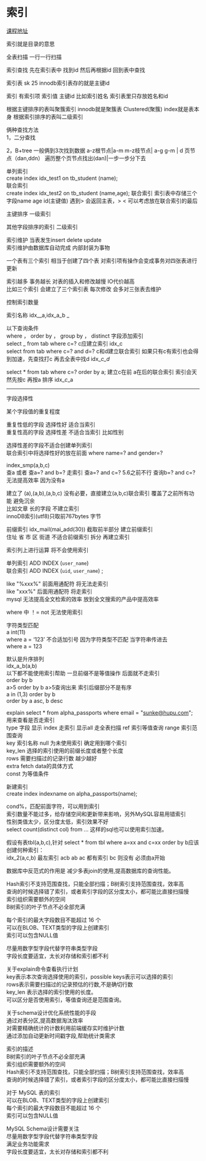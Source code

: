 # 索引

[课程地址](http://mooc.study.163.com/learn/NEU-1000080001?tid=2001223005#/learn/content?type=detail&id=2001414084)

索引就是目录的意思

全表扫描  一行一行扫描

索引查找  先在索引表中 找到id 然后再根据id 回到表中查找

索引表 sk 25  innodb索引表存的就是主键id

索引 有索引项 索引值 主键id    比如索引姓名 索引表里只存放姓名和id

根据主键排序的表叫聚簇索引 innodb就是聚簇表   Clustered\(聚簇\) index就是表本身 根据索引排序的表叫二级索引

俩种查找方法  
1，二分查找

2，B+tree  一般俩到3次找到数据  a-z根节点\|a-m m-z枝节点\| a-g g-m \| d 页节点（dan,ddn） 遍历整个页节点找出\(dan\)\|一步一步分下去

单列索引  
create index idx\_test1 on tb\_student \(name\);  
联合索引  
create index idx\_test2 on tb\_student \(name,age\); 联合索引  索引表中存储三个字段name age id\(主键值\)
遇到> 会返回主表，> < 可以考虑放在联合索引的最后

主键排序 一级索引

其他字段排序的索引  二级索引

索引维护 当表发生insert delete update  
索引维护由数据库自动完成 内部封装为事物

一个表有三个索引 相当于创建了四个表  对索引项有操作会变成事务对四张表进行更新

索引越多  事务越长 对表的插入和修改越慢 IO代价越高  
比如三个索引 会建立了三个索引表 每次修改 会多对三张表去维护

控制索引数量

索引名称 idx\__a,idx\_a\_b _

以下查询条件  
where ， order by ， group by  ， distinct 字段添加索引  
select _ from tab where c=?  c应建立索引  idx_c  
select  from tab where c=?  and d=? c和d建立联合索引 如果只有c有索引也会得到加速，先查找打c 再去全表中找d  idx\__c\_d_

select \* from tab where c=? order by a; 建立c在前 a在后的联合索引 索引会天然先按c 再按a 排序 idx\__c_\_a

---

字段选择性

某个字段值的重复程度

重复性低的字段 选择性好 适合当索引  
重复性高的字段  选择性差  不适合当索引 比如性别

选择性差的字段不适合创建单列索引  
联合索引中将选择性好的放在前面  where name=? and gender=?

index\_smp\(a,b,c\)  
查a 或者 查a=? and b=? 走索引  查a=? and c=? 5.6之前不行  查询b=? and c=? 无法提高效率 因为没有a

建立了 \(a\),\(a,b\),\(a,b,c\) 没有必要，直接建立\(a,b,c\)联合索引 覆盖了之前所有功能 避免沉余  
比如文章 长的字段 不建立索引  
innoDB索引\(utf8\)只取前767bytes 字节

前缀索引  idx\_mail\(mai\_add\(30\)\) 截取前半部分 建立前缀索引  
住址 省 市 区 街道  不适合前缀索引  拆分 再建立索引

索引列上进行运算 将不会使用索引

单列索引    ADD INDEX \(`user_name`\)  
联合索引   ADD INDEX \(`uid`, `user_name`\) ;

like "%xxx%" 前面用通配符 将无法走索引  
like "xxx%"   后面用通配符 将走索引  
mysql 无法提高全文检索的效率  放到全文搜索的产品中提高效率

where 中 ！= not 无法使用索引

字符类型匹配  
a int\(11\)  
where a = ‘123’ 不合适加引号  因为字符类型不匹配 当字符串传进去  
where a = 123

默认是升序排列  
idx\_a\_b\(a,b\)  
以下都不能使用索引帮助  一旦前缀不是等值操作 后面就不走索引  
order by b  
a&gt;5 order by b  a&gt;5查询出来 索引后缀部分不是有序  
a in \(1,3\) order by b  
order by a asc, b desc

explain select \* from alpha\_passports where email = "sunke@hupu.com";  
用来查看是否走索引  
type 字段 显示 index  走索引  显示all 走全表扫描  ref 索引等值查询 range 索引范围查询  
key  索引名称 null 为未使用索引 确定用到哪个索引  
key\_len 选择的索引使用的前缀长度或者整个长度  
rows 需要扫描过的记录行数 越少越好  
extra fetch data的具体方式  
const 为等值条件

新建索引  
create index indexname on alpha\_passports\(name\);

cond%，匹配前面字符，可以用到索引  
索引数量不能过多，给存储空间和更新带来影响，另外MySQL容易用错索引  
性别类值太少，区分度太低，索引效果不好  
select count\(distinct col\) from ... 这样的sql也可以使用索引加速。

假设有表tbl\(a,b,c\),针对 select \* from tbl where a=xx and c=xx order by b应该创建何种索引：  
idx\_2\(a,c,b\)
最左索引 acb ab ac 都有索引 bc 则没有 必须由a开始

数据库中反范式的作用是 减少多表join的使用,提高数据库的查询性能。

Hash索引不支持范围查找，只能全部扫描；B树索引支持范围查找，效率高  
查询的时候选择错了索引，或者索引字段的区分度太小，都可能比直接扫描慢  
索引组织需要额外的空间  
B树索引的叶子节点不必全部充满

每个索引的最大字段数目不能超过 16 个  
可以在BLOB、TEXT类型的字段上创建索引  
索引可以包含NULL值

尽量用数字型字段代替字符串类型字段  
字段长度要适宜，太长对存储和索引都不利

关于explain命令查看执行计划  
key表示本次查询选择使用的索引，possible keys表示可以选择的索引  
rows表示需要扫描过的记录预估的行数,不是确切行数  
key\_len 表示选择的索引使用的长度。  
可以区分是否使用索引，等值查询还是范围查询。


关于schema设计优化系统性能的手段  
通过对表分区,提高数据淘汰效率  
对需要精确统计的计数利用前端缓存实时维护计数  
通过添加自动更新时间戳字段,帮助统计类需求

索引的描述  
B树索引的叶子节点不必全部充满  
索引组织需要额外的空间  
Hash索引不支持范围查找，只能全部扫描；B树索引支持范围查找，效率高  
查询的时候选择错了索引，或者索引字段的区分度太小，都可能比直接扫描慢

对于 MySQL 表的索引  
可以在BLOB、TEXT类型的字段上创建索引  
每个索引的最大字段数目不能超过 16 个  
索引可以包含NULL值

MySQL Schema设计需要关注  
尽量用数字型字段代替字符串类型字段  
满足业务功能需求  
字段长度要适宜，太长对存储和索引都不利

